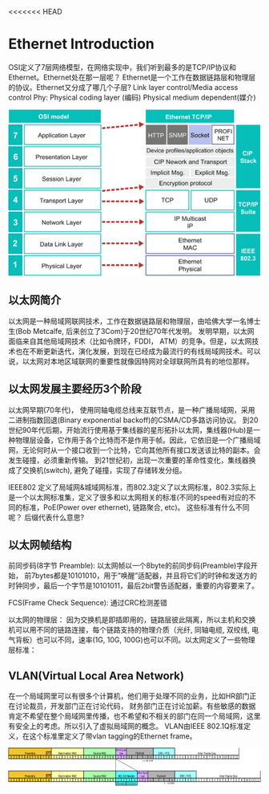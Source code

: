 <<<<<<< HEAD
# Ethernet Introduction

OSI定义了7层网络模型，在网络实现中，我们听到最多的是TCP/IP协议和Ethernet。Ethernet处在那一层呢？ 
Ethernet是一个工作在数据链路层和物理层的协议。Ethernet又分成了哪几个子层?
Link layer control/Media access control
Phy: 
Physical coding layer (编码)
Physical medium dependent(媒介)

![Alternate text](images/OSI_Model.png)  

 
## 以太网简介
以太网是一种局域网联网技术，工作在数据链路层和物理层，由哈佛大学一名博士生(Bob Metcalfe, 后来创立了3Com)于20世纪70年代发明。 发明早期，以太网面临来自其他局域网技术（比如令牌环，FDDI， ATM）的竞争。但是，以太网技术也在不断更新迭代，演化发展，到现在已经成为最流行的有线局域网技术。可以说，以太网对本地区域联网的重要性就像因特网对全球联网所具有的地位那样。 
 
## 以太网发展主要经历3个阶段
以太网早期(70年代)， 使用同轴电缆总线来互联节点，是一种广播局域网，采用二进制指数回退(Binary exponential backoff)的CSMA/CD多路访问协议。 
到20世纪90年代后期，开始流行使用基于集线器的星形拓扑以太网，集线器(Hub)是一种物理层设备，它作用于各个比特而不是作用于帧。因此，它依旧是一个广播局域网，无论何时从一个接口收到一个比特，它向其他所有接口发送该比特的副本。会发生碰撞，必须重新传输。
到21世纪初，出现一次重要的革命性变化，集线器换成了交换机(switch), 避免了碰撞，实现了存储转发分组。 
 
 
 
IEEE802 定义了局域网&城域网标准，而802.3定义了以太网标准，802.3实际上是一个以太网标准集，定义了很多和以太网相关的标准(不同的speed有对应的不同的标准，PoE(Power over ethernet), 链路聚合, etc)。
这些标准有什么不同呢？ 后缀代表什么意思?
 
 
## 以太网帧结构
前同步码(8字节 Preamble): 以太网帧以一个8byte的前同步码(Preamble)字段开始， 前7bytes都是10101010，用于”唤醒”适配器，并且将它们的时钟和发送方的时钟同步，最后一个字节是10101011，最后2bit警告适配器，重要的内容要来了。 
 
FCS(Frame Check Sequence): 通过CRC检测差错

以太网的物理层：
因为交换机是即插即用的，链路层彼此隔离，所以主机和交换机可以用不同的链路连接，每个链路支持的物理介质（光纤, 同轴电缆, 双绞线, 电气背板）也可以不同，速率(1G, 10G, 100G)也可以不同。以太网定义了一些物理层标准：


## VLAN(Virtual Local Area Network)
在一个局域网里可以有很多个计算机，他们用于处理不同的业务，比如HR部门正在讨论裁员，开发部门正在讨论代码， 财务部门正在讨论加薪。有些敏感的数据肯定不希望在整个局域网里传播，也不希望和不相关的部门在同一个局域网，这里有安全上的考虑。所以引入了虚拟局域网的概念。 
VLAN由IEEE 802.1Q标准定义，在这个标准里定义了带vlan tagging的Ethernet frame。 

![Alternate text](images/vlan-tagging-eth-frame.png)  
